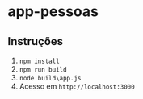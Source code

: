 # app-pessoas

## Instruções


1. `npm install`
2. `npm run build`
3. `node build\app.js`
4. Acesso em `http://localhost:3000`
